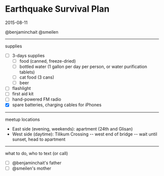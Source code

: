 # Earthquake Survival Plan

2015-08-11

@benjaminchait
@smeilen

* * *

supplies
* [ ] 3-days supplies
  * [ ] food (canned, freeze-dried)
  * [ ] bottled water (1 gallon per day per person, or water purification tablets)
  * [ ] cat food (3 cans)
  * [ ] beer
* [ ] flashlight
* [ ] first aid kit
* [ ] hand-powered FM radio
* [x] spare batteries, charging cables for iPhones

* * *

meetup locations
* East side (evening, weekends): apartment (24th and Glisan)
* West side (daytime): Tilikum Crossing -- west end of bridge -- wait until sunset, head to apartment

* * *

what to do, who to text (or call)
* [ ] @benjaminchait's father
* [ ] @smeilen's mother
